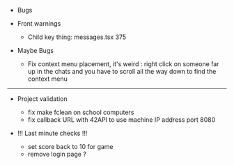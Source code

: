 - Bugs

- Front warnings

  - Child key thing: messages.tsx 375

- Maybe Bugs

  - Fix context menu placement, it's weird : right click on someone far up in the chats and you have to scroll all the way down to find the context menu

---

- Project validation

  - fix make fclean on school computers
  - fix callback URL with 42API to use machine IP address port 8080

- !!! Last minute checks !!!

  - set score back to 10 for game
  - remove login page ?
